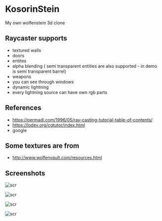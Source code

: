 # KosorinStein
My own wolfenstein 3d clone

## Raycaster supports
- textured walls
- doors
- entites
- alpha blending ( semi transparent entities are also supported - in demo is semi transparent barrel)
- weapons
- you can see through windows
- dynamic lightning
- every lightning source can have own rgb parts

## References
- https://permadi.com/1996/05/ray-casting-tutorial-table-of-contents/
- https://lodev.org/cgtutor/index.html
- google

## Some textures are from
- http://www.wolfenvault.com/resources.html

## Screenshots
![scr](https://github.com/Haluzaman/KosorinStein/screenShots/screen1.PNG)

![scr](https://github.com/Haluzaman/KosorinStein/screenShots/screen2.PNG)

![scr](https://github.com/Haluzaman/KosorinStein/screenShots/screen3.PNG)

![scr](https://github.com/Haluzaman/KosorinStein/screenShots/screen4.PNG)
